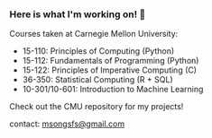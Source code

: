 ### Here is what I'm working on! 👋

Courses taken at Carnegie Mellon University:
- 15-110: Principles of Computing (Python)
- 15-112: Fundamentals of Programming (Python)
- 15-122: Principles of Imperative Computing (C)
- 36-350: Statistical Computing (R + SQL)
- 10-301/10-601: Introduction to Machine Learning

Check out the CMU repository for my projects!

contact: msongsfs@gmail.com

<!--
**matthewsongster/matthewsongster** is a ✨ _special_ ✨ repository because its `README.md` (this file) appears on your GitHub profile.

Here are some ideas to get you started:

- 🔭 I’m currently working on ...
- 🌱 I’m currently learning ...
- 👯 I’m looking to collaborate on ...
- 🤔 I’m looking for help with ...
- 💬 Ask me about ...
- 📫 How to reach me: mdsong@andrew.cmu.edu
- 😄 Pronouns: ...
- ⚡ Fun fact: ...
-->
